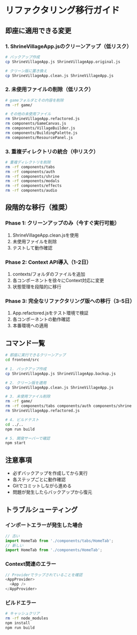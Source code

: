 # リファクタリング移行ガイド

## 即座に適用できる変更

### 1. ShrineVillageApp.jsのクリーンアップ（低リスク）
```bash
# バックアップ作成
cp ShrineVillageApp.js ShrineVillageApp.original.js

# クリーン版に置き換え
cp ShrineVillageApp.clean.js ShrineVillageApp.js
```

### 2. 未使用ファイルの削除（低リスク）
```bash
# gameフォルダとその内容を削除
rm -rf game/

# その他の未使用ファイル
rm ShrineVillageApp.refactored.js
rm components/GameCanvas.js
rm components/VillageBuilder.js
rm components/BuildingPalette.js
rm components/ResourcePanel.js
```

### 3. 重複ディレクトリの統合（中リスク）
```bash
# 重複ディレクトリを削除
rm -rf components/tabs
rm -rf components/auth  
rm -rf components/shrine
rm -rf components/modals
rm -rf components/effects
rm -rf components/audio
```

## 段階的な移行（推奨）

### Phase 1: クリーンアップのみ（今すぐ実行可能）
1. ShrineVillageApp.clean.jsを使用
2. 未使用ファイルを削除
3. テストして動作確認

### Phase 2: Context API導入（1-2日）
1. contexts/フォルダのファイルを追加
2. 各コンポーネントを徐々にContext対応に変更
3. 状態管理を段階的に移行

### Phase 3: 完全なリファクタリング版への移行（3-5日）
1. App.refactored.jsをテスト環境で検証
2. 各コンポーネントの動作確認
3. 本番環境への適用

## コマンド一覧

```bash
# 即座に実行できるクリーンアップ
cd frontend/src

# 1. バックアップ作成
cp ShrineVillageApp.js ShrineVillageApp.backup.js

# 2. クリーン版を適用
cp ShrineVillageApp.clean.js ShrineVillageApp.js

# 3. 未使用ファイル削除
rm -rf game/
rm -rf components/tabs components/auth components/shrine
rm ShrineVillageApp.refactored.js

# 4. ビルドテスト
cd ../..
npm run build

# 5. 開発サーバーで確認
npm start
```

## 注意事項

- 必ずバックアップを作成してから実行
- 各ステップごとに動作確認
- Gitでコミットしながら進める
- 問題が発生したらバックアップから復元

## トラブルシューティング

### インポートエラーが発生した場合
```javascript
// 古い
import HomeTab from './components/tabs/HomeTab';
// 新しい
import HomeTab from './components/HomeTab';
```

### Context関連のエラー
```javascript
// Providerでラップされていることを確認
<AppProvider>
  <App />
</AppProvider>
```

### ビルドエラー
```bash
# キャッシュクリア
rm -rf node_modules
npm install
npm run build
```